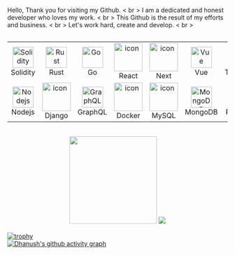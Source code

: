 
Hello, Thank you for visiting my Github. < br >
  I am a dedicated and honest developer who loves my work. < br >
    This Github is the result of my efforts and business. < br >
      Let's work hard, create and develop.
        < br >
         <div style="display: flex; align-items: flex-start; align: center">
          <table align="center">
            <tr>
              <td align="center" width="96">
                <img src="https://skillicons.dev/icons?i=solidity" width="48" height="48" alt="Solidity" />
                <br>Solidity
              </td>
              <td align="center" width="96">
                <img src="https://skillicons.dev/icons?i=rust" width="48" height="48" alt="Rust" />
                <br>Rust
              </td>
              <td align="center" width="96">
                <img src="https://skillicons.dev/icons?i=go" width="48" height="48" alt="Go" />
                <br>Go
              </td>
              <td align="center" width="96">
                <img src="https://techstack-generator.vercel.app/react-icon.svg" alt="icon" width="65" height="65" />
                <br>React
              </td>
              <td align="center" width="96">
                <img src="https://skillicons.dev/icons?i=next" alt="icon" width="65" height="65" />
                <br>Next
              </td>
              <td align="center" width="96">
                <img src="https://skillicons.dev/icons?i=vue" width="48" height="48" alt="Vue" />
                <br>Vue
              </td>
              <td align="center" width="96">
                <img src="https://skillicons.dev/icons?i=tailwind" width="48" height="48" alt="tailwind" />
                <br>TailwindCSS
              </td>
            </tr>
            <tr>
              <td align="center" width="96">
                <img src="https://skillicons.dev/icons?i=nodejs" width="48" height="48" alt="Nodejs" />
                <br>Nodejs
              </td>
              <td align="center" width="96">
                <img src="https://techstack-generator.vercel.app/django-icon.svg" alt="icon" width="65" height="65" />
                <br>Django
              </td>
              <td align="center" width="96">
                <img src="https://skillicons.dev/icons?i=graphql" width="48" height="48" alt="GraphQL" />
                <br>GraphQL
              </td>
              <td align="center" width="96">
                <img src="https://skillicons.dev/icons?i=docker" alt="icon" width="65" height="65" />
                <br>Docker
              </td>
              <td align="center" width="96">
                <img src="https://techstack-generator.vercel.app/mysql-icon.svg" alt="icon" width="65" height="65" />
                <br>MySQL
              </td>
              <td align="center" width="96">
                <img src="https://skillicons.dev/icons?i=mongodb" width="48" height="48" alt="MongoDB" />
                <br>MongoDB
              </td>
              <td align="center" width="96">
                <img src="https://skillicons.dev/icons?i=postgres" width="48" height="48" alt="PostgreSQL" />
                <br>PostgreSQL
              </td>
            </tr>
          </table>
        </div >
        <br>
        <div align = "center">
          <span style="display:inline-block;" >
            <img height=200 src="https://my-stats-43gk.vercel.app/api/top-langs/?username=coderprovider&hide=solidity,rust,react,typescript&langs_count=8&layout=compact&theme=radical&card_width=150" />
          </span>
          <span style="display:inline-block;">
            <img src="https://github-profile-trophy.vercel.app/?username=coderprovider&title=Stars,Followers,Commits,Repositories,MultipleLang,PullRequest&theme=radical&rows=2&column=3"/>
          </span> 
        </div>
        <br>
        <div>
          [![trophy](https://github-profile-trophy.vercel.app/?username=Bettgideon)](https://github.com/ryo-ma/github-profile-trophy)
          <br>
          [![Dhanush's github activity graph](https://github-readme-activity-graph.vercel.app/graph?username=coderprovider&theme=high-contrast)](https://github.com/dhan-profile/github-readme-activity-graph)
        </div>


